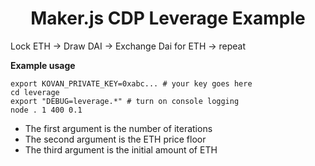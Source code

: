 <h1 align="center">
Maker.js CDP Leverage Example
</h1>

Lock ETH -> Draw DAI -> Exchange Dai for ETH -> repeat

__Example usage__
```shell
export KOVAN_PRIVATE_KEY=0xabc... # your key goes here
cd leverage
export "DEBUG=leverage.*" # turn on console logging
node . 1 400 0.1
```
* The first argument is the number of iterations
* The second argument is the ETH price floor
* The third argument is the initial amount of ETH
